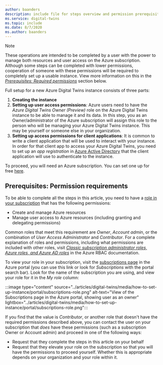 ```yaml
---
author: baanders
description: include file for steps overview and permission prerequisite in Azure Digital Twins setup
ms.service: digital-twins
ms.topic: include
ms.date: 8/7/2020
ms.author: baanders
---
```


>[!NOTE]
>These operations are intended to be completed by a user with the power to manage both resources and user access on the Azure subscription. Although some steps can be completed with lower permissions, cooperation of someone with these permissions will be required to completely set up a usable instance. View more information on this in the [*Prerequisites: Required permissions*](#prerequisites-permission-requirements) section below.

Full setup for a new Azure Digital Twins instance consists of three parts:
1. **Creating the instance**
2. **Setting up user access permissions**: Azure users need to have the *Azure Digital Twins Owner (Preview)* role on the Azure Digital Twins instance to be able to manage it and its data. In this step, you as an Owner/administrator of the Azure subscription will assign this role to the person who will be managing your Azure Digital Twins instance. This may be yourself or someone else in your organization.
3. **Setting up access permissions for client applications**: It is common to write a client application that will be used to interact with your instance. In order for that client app to access your Azure Digital Twins, you need to set up an *app registration* in [Azure Active Directory](../articles/active-directory/fundamentals/active-directory-whatis.md) that the client application will use to authenticate to the instance.

To proceed, you will need an Azure subscription. You can set one up for free [here](https://azure.microsoft.com/free/?WT.mc_id=A261C142F).

## Prerequisites: Permission requirements

To be able to complete all the steps in this article, you need to have a [role in your subscription](../articles/role-based-access-control/rbac-and-directory-admin-roles.md) that has the following permissions:
* Create and manage Azure resources
* Manage user access to Azure resources (including granting and delegating permissions)

Common roles that meet this requirement are *Owner*, *Account admin*, or the combination of *User Access Administrator* and *Contributor*. For a complete explanation of roles and permissions, including what permissions are included with other roles, visit [*Classic subscription administrator roles, Azure roles, and Azure AD roles*](../articles/role-based-access-control/rbac-and-directory-admin-roles.md) in the Azure RBAC documentation.

To view your role in your subscription, visit the [subscriptions page](https://portal.azure.com/#blade/Microsoft_Azure_Billing/SubscriptionsBlade) in the Azure portal (you can use this link or look for *Subscriptions* with the portal search bar). Look for the name of the subscription you are using, and view your role for it in the *My role* column:

:::image type="content" source="../articles/digital-twins/media/how-to-set-up-instance/portal/subscriptions-role.png" alt-text="View of the Subscriptions page in the Azure portal, showing user as an owner" lightbox="../articles/digital-twins/media/how-to-set-up-instance/portal/subscriptions-role.png":::

If you find that the value is *Contributor*, or another role that doesn't have the required permissions described above, you can contact the user on your subscription that *does* have these permissions (such as a subscription Owner or Account admin) and proceed in one of the following ways:
* Request that they complete the steps in this article on your behalf
* Request that they elevate your role on the subscription so that you will have the permissions to proceed yourself. Whether this is appropriate depends on your organization and your role within it.